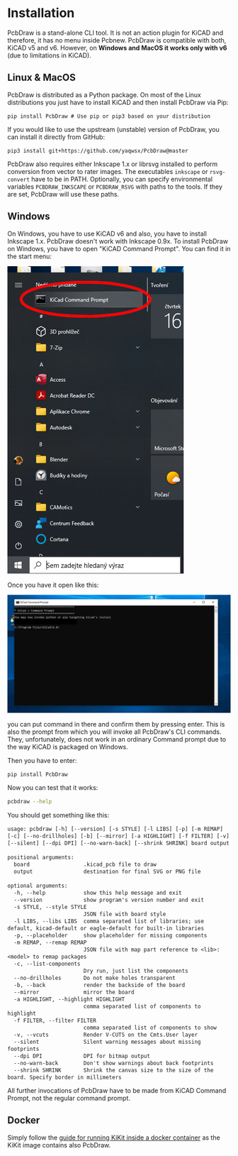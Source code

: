 # Installation

PcbDraw is a stand-alone CLI tool. It is not an action plugin for KiCAD and
therefore, it has no menu inside Pcbnew. PcbDraw is compatible with both, KiCAD
v5 and v6. However, on **Windows and MacOS it works only with v6** (due to
limitations in KiCAD).

## Linux & MacOS

PcbDraw is distributed as a Python package. On most of the Linux distributions
you just have to install KiCAD and then install PcbDraw via Pip:

```
pip install PcbDraw # Use pip or pip3 based on your distribution
```

If you would like to use the upstream (unstable) version of PcbDraw, you can
install it directly from GitHub:

```
pip3 install git+https://github.com/yaqwsx/PcbDraw@master
```

PcbDraw also requires either Inkscape 1.x or librsvg installed to perform
conversion from vector to rater images. The executables `inkscape` or
`rsvg-convert` have to be in PATH. Optionally, you can specify environmental
variables `PCBDRAW_INKSCAPE` or `PCBDRAW_RSVG` with paths to the tools. If they
are set, PcbDraw will use these paths.

## Windows

On Windows, you have to use KiCAD v6 and also, you have to install Inkscape 1.x.
PcbDraw doesn't work with Inkscape 0.9x. To install PcbDraw on Windows, you have
to open "KiCAD Command Prompt". You can find it in the start menu:

![KiCAD Command Prompt in Start menu](resources/windowsCommandPrompt1.jpg)

Once you have it open like this:

![KiCAD Command Prompt in Start menu](resources/windowsCommandPrompt2.jpg)

you can put command in there and confirm them by pressing enter. This is also
the prompt from which you will invoke all PcbDraw's CLI commands. They,
unfortunately, does not work in an ordinary Command prompt due to the way KiCAD
is packaged on Windows.

Then you have to enter:

```
pip install PcbDraw
```

Now you can test that it works:

```.bash
pcbdraw --help
```

You should get something like this:
```
usage: pcbdraw [-h] [--version] [-s STYLE] [-l LIBS] [-p] [-m REMAP] [-c] [--no-drillholes] [-b] [--mirror] [-a HIGHLIGHT] [-f FILTER] [-v] [--silent] [--dpi DPI] [--no-warn-back] [--shrink SHRINK] board output

positional arguments:
  board                 .kicad_pcb file to draw
  output                destination for final SVG or PNG file

optional arguments:
  -h, --help            show this help message and exit
  --version             show program's version number and exit
  -s STYLE, --style STYLE
                        JSON file with board style
  -l LIBS, --libs LIBS  comma separated list of libraries; use default, kicad-default or eagle-default for built-in libraries
  -p, --placeholder     show placeholder for missing components
  -m REMAP, --remap REMAP
                        JSON file with map part reference to <lib>:<model> to remap packages
  -c, --list-components
                        Dry run, just list the components
  --no-drillholes       Do not make holes transparent
  -b, --back            render the backside of the board
  --mirror              mirror the board
  -a HIGHLIGHT, --highlight HIGHLIGHT
                        comma separated list of components to highlight
  -f FILTER, --filter FILTER
                        comma separated list of components to show
  -v, --vcuts           Render V-CUTS on the Cmts.User layer
  --silent              Silent warning messages about missing footprints
  --dpi DPI             DPI for bitmap output
  --no-warn-back        Don't show warnings about back footprints
  --shrink SHRINK       Shrink the canvas size to the size of the board. Specify border in millimeters
```

All further invocations of PcbDraw have to be made from KiCAD Command Prompt,
not the regular command prompt.

## Docker

Simply follow the [guide for running KiKit inside a docker
container](https://github.com/yaqwsx/KiKit/blob/master/doc/installation.md#running-kikit-via-docker)
as the KiKit image contains also PcbDraw.
